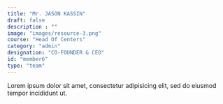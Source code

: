 ```yaml
---
title: "Mr. JASON KASSIN"
draft: false
description : ""
image: "images/resource-3.png"
course: "Head Of Centers"
category: "admin"
designation: "CO-FOUNDER & CEO"
id: "member6"
type: "team"
---
```


Lorem ipsum dolor sit amet, consectetur adipisicing elit, sed do eiusmod tempor incididunt ut.
